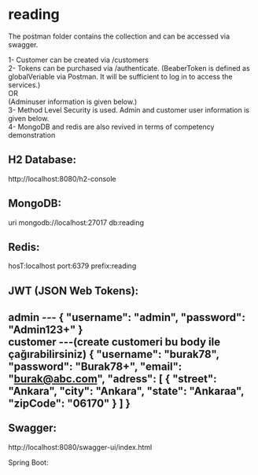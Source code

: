 # reading

The postman folder contains the collection and can be accessed via swagger.

1- Customer can be created via /customers<br>
2- Tokens can be purchased via /authenticate. (BeaberToken is defined as globalVeriable via Postman. It will be sufficient to log in to access the services.)<br>
OR<br>
(Adminuser information is given below.)<br>
3- Method Level Security is used. Admin and customer user information is given below.<br>
4- MongoDB and redis are also revived in terms of competency demonstration<br>



H2 Database:
-----------------
http://localhost:8080/h2-console

MongoDB: 
-----------------
uri mongodb://localhost:27017
db:reading

Redis:
----------------
hosT:localhost
port:6379
prefix:reading

JWT (JSON Web Tokens): 
----------------
admin ---
{
    "username": "admin",
    "password": "Admin123+"
}<br>
customer ---(create customeri bu body ile çağırabilirsiniz)
{
  "username": "burak78",
  "password": "Burak78+",
  "email": "burak@abc.com",
  "adress": [
    {
      "street": "Ankara",
      "city": "Ankara",
      "state": "Ankaraa",
      "zipCode": "06170"
    }
  ]
}
<br>
<br>
Swagger:
----------------
http://localhost:8080/swagger-ui/index.html

Spring Boot: 
